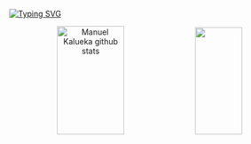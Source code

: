 

[![Typing SVG](https://readme-typing-svg.herokuapp.com/?color=259df5&size=35&center=true&vCenter=true&width=1000&lines=Never+stop+learning+☔)](https://git.io/typing-svg)

<div align="center">
    <img width="49%" height="195px" src="https://github-readme-stats.vercel.app/api?username=mkaldev08&show_icons=true&count_private=true&hide_border=true&title_color=259df5&icon_color=259df5&text_color=259df5&bg_color=0d1117" alt="Manuel Kalueka github stats" />
    <img width="41%" height="193px" src="https://github-readme-stats.vercel.app/api/top-langs/?username=mkaldev08&layout=compact&hide_border=true&title_color=259df5&text_color=259df5&bg_color=0d1117" />
</div>

